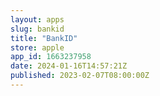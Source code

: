 ```yaml
---
layout: apps
slug: bankid
title: "BankID"
store: apple
app_id: 1663237958
date: 2024-01-16T14:57:21Z
published: 2023-02-07T08:00:00Z
---
```

